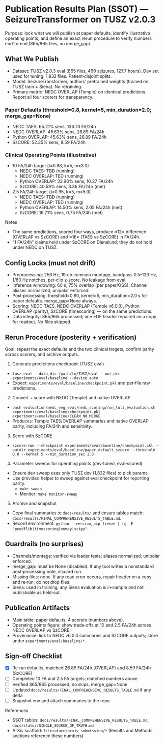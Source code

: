 # Publication Results Plan (SSOT) — SeizureTransformer on TUSZ v2.0.3

Purpose: lock what we will publish at paper defaults, identify illustrative operating points, and define an exact rerun procedure to verify numbers end‑to‑end (865/865 files, no merge_gap).

## What We Publish

- Dataset: TUSZ v2.0.3 eval (865 files, 469 seizures, 127.7 hours). Dev set used for tuning: 1,832 files. Patient‑disjoint splits.
- Model: SeizureTransformer, authors’ pretrained weights (trained on TUSZ train + Siena). No retraining.
- Primary metric: NEDC OVERLAP (Temple) on identical predictions. Report all four scorers for transparency.

### Paper Defaults (threshold=0.8, kernel=5, min_duration=2.0; merge_gap=None)
- NEDC TAES: 65.21% sens, 136.73 FA/24h
- NEDC OVERLAP: 45.63% sens, 26.89 FA/24h
- Python OVERLAP: 45.63% sens, 26.89 FA/24h
- SzCORE: 52.35% sens, 8.59 FA/24h

### Clinical Operating Points (illustrative)
- 10 FA/24h target (t=0.88, k=5, m=3.0)
  - NEDC TAES: TBD (running)
  - NEDC OVERLAP: TBD (running)
  - Python OVERLAP: 33.90% sens, 10.27 FA/24h
  - SzCORE: 40.59% sens, 3.36 FA/24h (met)
- 2.5 FA/24h target (t=0.95, k=5, m=5.0)
  - NEDC TAES: TBD (running)
  - NEDC OVERLAP: TBD (running)
  - Python OVERLAP: 14.50% sens, 2.05 FA/24h (met)
  - SzCORE: 19.71% sens, 0.75 FA/24h (met)

Notes
- The same predictions, scored four ways, produce ≈12× difference (OVERLAP vs SzCORE) and ≈16× (TAES vs SzCORE) in FA/24h.
- “1 FA/24h” claims hold under SzCORE on Dianalund; they do not hold under NEDC on TUSZ.

## Config Locks (must not drift)

- Preprocessing: 256 Hz, 19‑ch common montage, bandpass 0.5–120 Hz, 1/60 Hz notches, per‑clip z‑score. No leakage from eval.
- Inference windowing: 60 s, 75% overlap (per paper/OSS). Channel aliases normalized; unipolar enforced.
- Post‑processing: threshold=0.80, kernel=5, min_duration=2.0 s for paper defaults. merge_gap=None always.
- Scoring: NEDC TAES, NEDC OVERLAP (Temple v6.0.0), Python OVERLAP (parity), SzCORE (timescoring) — on the same predictions.
- Data integrity: 865/865 processed; one EDF header repaired on a copy for readout. No files skipped.

## Rerun Procedure (posterity + verification)

Goal: repeat the exact defaults and the two clinical targets, confirm parity across scorers, and archive outputs.

1) Generate predictions checkpoint (TUSZ eval)
- `tusz-eval --data_dir /path/to/TUSZ/eval --out_dir experiments/eval/baseline --device auto`
- Expect: `experiments/eval/baseline/checkpoint.pkl` and per‑file raw predictions.

2) Convert + score with NEDC (Temple) and native OVERLAP
- `bash evaluation/nedc_eeg_eval/nedc_scoring/run_full_evaluation.sh experiments/eval/baseline/checkpoint.pkl experiments/eval/baseline/CLEAN_NO_MERGE`
- Produces: Temple TAES/OVERLAP summaries and native OVERLAP parity, including FA/24h and sensitivity.

3) Score with SzCORE
- `szcore-run --checkpoint experiments/eval/baseline/checkpoint.pkl --outdir experiments/eval/baseline/paper_default_szcore --threshold 0.8 --kernel 5 --min_duration_sec 2.0`

4) Parameter sweeps for operating points (dev‑tuned, eval‑scored)
- Ensure dev sweep uses only TUSZ dev (1,832 files) to pick params.
- Use provided helper to sweep against eval checkpoint for reporting parity:
  - `make sweep`
  - Monitor: `make monitor-sweep`

5) Archive and snapshot
- Copy final summaries to `docs/results/` and ensure tables match: `docs/results/FINAL_COMPREHENSIVE_RESULTS_TABLE.md`.
- Record environment: `python --version`, `pip freeze | rg -E "pyedflib|timescoring|numpy|scipy"`.

## Guardrails (no surprises)

- Channels/montage: verified via loader tests; aliases normalized; unipolar enforced.
- merge_gap: must be None (disabled). If any tool writes a nonstandard post‑processing note, discard run.
- Missing files: none. If any read error occurs, repair header on a copy and re‑run; do not drop files.
- Siena: used in training; any Siena evaluation is in‑sample and not publishable as held‑out.

## Publication Artifacts

- Main table: paper defaults, 4 scorers (numbers above).
- Operating points figure: show trade‑offs at 10 and 2.5 FA/24h across NEDC OVERLAP vs SzCORE.
- Provenance: link to NEDC v6.0.0 summaries and SzCORE outputs; store under `experiments/eval/baseline/*`.

## Sign‑off Checklist

- [x] Re‑ran defaults; matched 26.89 FA/24h (OVERLAP) and 8.59 FA/24h (SzCORE)
- [ ] Completed 10 FA and 2.5 FA targets; matched numbers above
- [ ] Verified 865/865 processed, no skips, merge_gap=None
- [ ] Updated `docs/results/FINAL_COMPREHENSIVE_RESULTS_TABLE.md` if any delta
- [ ] Snapshot env and attach summaries to the repo

References
- SSOT tables: `docs/results/FINAL_COMPREHENSIVE_RESULTS_TABLE.md`, `docs/status/SINGLE_SOURCE_OF_TRUTH.md`
- ArXiv scaffold: `literature/arxiv_submission/*` (Results and Methods sections reference these numbers)

